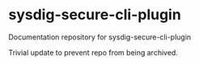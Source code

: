 # sysdig-secure-cli-plugin
Documentation repository for sysdig-secure-cli-plugin

Trivial update to prevent repo from being archived. 
